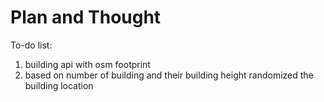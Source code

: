 # Plan and Thought

To-do list:
1. building api with osm footprint
2. based on number of building and their building height randomized the building location